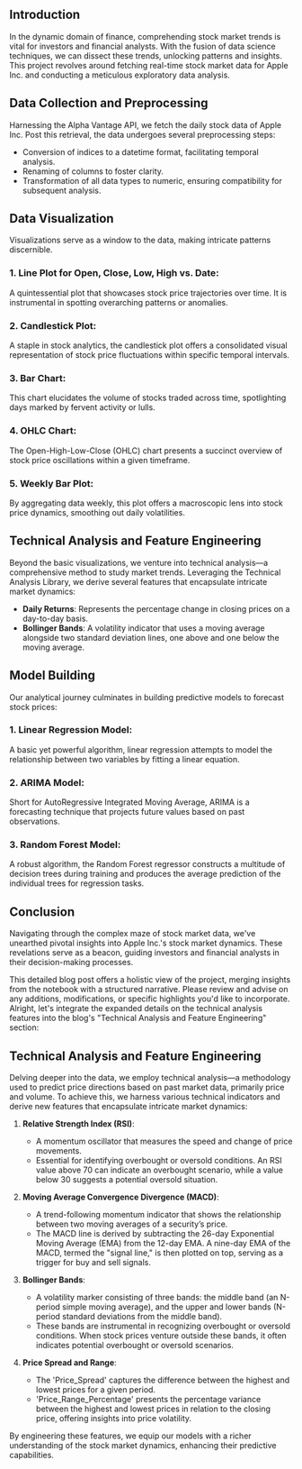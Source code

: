 ## **Introduction**

In the dynamic domain of finance, comprehending stock market trends is vital for investors and financial analysts. With the fusion of data science techniques, we can dissect these trends, unlocking patterns and insights. This project revolves around fetching real-time stock market data for Apple Inc. and conducting a meticulous exploratory data analysis.

## **Data Collection and Preprocessing**

Harnessing the Alpha Vantage API, we fetch the daily stock data of Apple Inc. Post this retrieval, the data undergoes several preprocessing steps:

- Conversion of indices to a datetime format, facilitating temporal analysis.
- Renaming of columns to foster clarity.
- Transformation of all data types to numeric, ensuring compatibility for subsequent analysis.

## **Data Visualization**

Visualizations serve as a window to the data, making intricate patterns discernible.

### **1. Line Plot for Open, Close, Low, High vs. Date**:
A quintessential plot that showcases stock price trajectories over time. It is instrumental in spotting overarching patterns or anomalies.

### **2. Candlestick Plot**:
A staple in stock analytics, the candlestick plot offers a consolidated visual representation of stock price fluctuations within specific temporal intervals.

### **3. Bar Chart**:
This chart elucidates the volume of stocks traded across time, spotlighting days marked by fervent activity or lulls.

### **4. OHLC Chart**:
The Open-High-Low-Close (OHLC) chart presents a succinct overview of stock price oscillations within a given timeframe.

### **5. Weekly Bar Plot**:
By aggregating data weekly, this plot offers a macroscopic lens into stock price dynamics, smoothing out daily volatilities.

## **Technical Analysis and Feature Engineering**

Beyond the basic visualizations, we venture into technical analysis—a comprehensive method to study market trends. Leveraging the Technical Analysis Library, we derive several features that encapsulate intricate market dynamics:

- **Daily Returns**: Represents the percentage change in closing prices on a day-to-day basis.
- **Bollinger Bands**: A volatility indicator that uses a moving average alongside two standard deviation lines, one above and one below the moving average.

## **Model Building**

Our analytical journey culminates in building predictive models to forecast stock prices:

### **1. Linear Regression Model**:
A basic yet powerful algorithm, linear regression attempts to model the relationship between two variables by fitting a linear equation.

### **2. ARIMA Model**:
Short for AutoRegressive Integrated Moving Average, ARIMA is a forecasting technique that projects future values based on past observations.

### **3. Random Forest Model**:
A robust algorithm, the Random Forest regressor constructs a multitude of decision trees during training and produces the average prediction of the individual trees for regression tasks.

## **Conclusion**

Navigating through the complex maze of stock market data, we've unearthed pivotal insights into Apple Inc.'s stock market dynamics. These revelations serve as a beacon, guiding investors and financial analysts in their decision-making processes.

This detailed blog post offers a holistic view of the project, merging insights from the notebook with a structured narrative. Please review and advise on any additions, modifications, or specific highlights you'd like to incorporate.
Alright, let's integrate the expanded details on the technical analysis features into the blog's "Technical Analysis and Feature Engineering" section:

## **Technical Analysis and Feature Engineering**

Delving deeper into the data, we employ technical analysis—a methodology used to predict price directions based on past market data, primarily price and volume. To achieve this, we harness various technical indicators and derive new features that encapsulate intricate market dynamics:

1. **Relative Strength Index (RSI)**:
   - A momentum oscillator that measures the speed and change of price movements.
   - Essential for identifying overbought or oversold conditions. An RSI value above 70 can indicate an overbought scenario, while a value below 30 suggests a potential oversold situation.

2. **Moving Average Convergence Divergence (MACD)**:
   - A trend-following momentum indicator that shows the relationship between two moving averages of a security’s price.
   - The MACD line is derived by subtracting the 26-day Exponential Moving Average (EMA) from the 12-day EMA. A nine-day EMA of the MACD, termed the "signal line," is then plotted on top, serving as a trigger for buy and sell signals.

3. **Bollinger Bands**:
   - A volatility marker consisting of three bands: the middle band (an N-period simple moving average), and the upper and lower bands (N-period standard deviations from the middle band).
   - These bands are instrumental in recognizing overbought or oversold conditions. When stock prices venture outside these bands, it often indicates potential overbought or oversold scenarios.

4. **Price Spread and Range**:
   - The 'Price_Spread' captures the difference between the highest and lowest prices for a given period.
   - 'Price_Range_Percentage' presents the percentage variance between the highest and lowest prices in relation to the closing price, offering insights into price volatility.

By engineering these features, we equip our models with a richer understanding of the stock market dynamics, enhancing their predictive capabilities.

